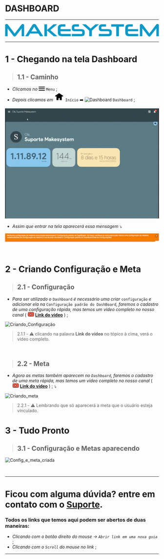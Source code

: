# DASHBOARD

---

[![Logo_Make](https://raw.githubusercontent.com/Makesystem/manuais/main/webccrm/telas/icon_standard/16%20-%20Todas%20telas/makesystem.png)](https://www.makesystem.com.br/)

---

# 1 - Chegando na tela Dashboard
>## __1.1 - Caminho__
* _Clicamos no_ ![menu](https://raw.githubusercontent.com/Makesystem/manuais/main/webccrm/telas/icon_standard/16%20-%20Todas%20telas/menu.png) `Menu` ;
* _Depois clicamos em_  ![Inicio](https://raw.githubusercontent.com/Makesystem/manuais/main/webccrm/telas/icon_standard/1%20-%20In%C3%ADcio/In%C3%ADcio.png) `Início` ➡️ ![Dashboard](https://raw.githubusercontent.com/Makesystem/manuais/main/webccrm/telas/icon_standard/1%20-%20In%C3%ADcio/Dashboard.png) `Dashboard` ;
  
![Caminho_Dashboard](https://raw.githubusercontent.com/Makesystem/manuais/main/webccrm/telas/separacao_tela/tela_dashboard/caminho.gif)

* _Assim que entrar na tela aparecerá essa mensagem_ ⤵️

![mensagem](https://raw.githubusercontent.com/Makesystem/manuais/main/webccrm/telas/separacao_tela/tela_dashboard/mens_dashboard.png)

<br />

# 2 - Criando Configuração e Meta
>## __2.1 - Configuração__
* _Para ser utilizado o_ `Dashboard` _é necessário uma criar_ `configuração` _e adicionar ela na_ `Configuração padrão do DashBoard`_, faremos o cadastro de uma configuração rápida, mas temos um vídeo completo no nosso canal_ ( ![icon_ytb](https://raw.githubusercontent.com/Makesystem/manuais/main/webccrm/telas/icon_standard/16%20-%20Todas%20telas/youtube.png) [**Link do vídeo**](https://www.youtube.com/watch?v=S8WrsXjE2uA) ) ; 

![Criando_Configuração](https://github.com/Makesystem/manuais/raw/main/webccrm/telas/separacao_tela/tela_dashboard/Criando%20config.gif)

> 2.1.1 - ⚠️ clicando na palavra **Link do vídeo** no tópico à cima, verá o vídeo completo.

<br/>

>## __2.2 - Meta__
* _Agora as metas também aparecem no `Dashboard`, faremos o cadastro de uma meta rápida, mas temos um vídeo completo no nosso canal_ ( ![icon_ytb](https://raw.githubusercontent.com/Makesystem/manuais/main/webccrm/telas/icon_standard/16%20-%20Todas%20telas/youtube.png) [**Link do vídeo**](https://www.youtube.com/watch?v=S8WrsXjE2uA) ) ; ⤵️
  
![Criando_meta](https://github.com/Makesystem/manuais/raw/main/webccrm/telas/separacao_tela/tela_dashboard/Criando%20meta.gif)

> 2.2.1 - ⚠️ Lembrando que só aparecerá a meta que o usuário esteja vinculado.

# 3 - Tudo Pronto
>## 3.1 - Configuração e Metas aparecendo

![Config_e_meta_criada](https://github.com/Makesystem/manuais/raw/main/webccrm/telas/separacao_tela/tela_dashboard/Config%20e%20Metas%20criadas.gif)

<br />

---

# Ficou com alguma dúvida? entre em contato com o [Suporte](http://api.whatsapp.com/send?phone=555130655144).

### Todos os links que temos aqui podem ser abertos de duas maneiras:
* _Clicando com o botão direito do mouse -> `Abrir link em uma nova guia`_ ;
* _Clicando com o `Scroll` do mouse no link_ ;

---
